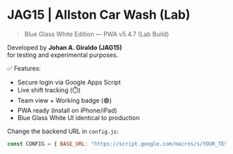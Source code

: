 # JAG15 | Allston Car Wash (Lab)
> Blue Glass White Edition — PWA v5.4.7 (Lab Build)

Developed by **Johan A. Giraldo (JAG15)**  
for testing and experimental purposes.

✅ Features:
- Secure login via Google Apps Script
- Live shift tracking (⏱️)
- Team view + Working badge (🟢)
- PWA ready (install on iPhone/iPad)
- Blue Glass White UI identical to production

Change the backend URL in `config.js`:
```js
const CONFIG = { BASE_URL: "https://script.google.com/macros/s/YOUR_TEST_SCRIPT_ID/exec" };
